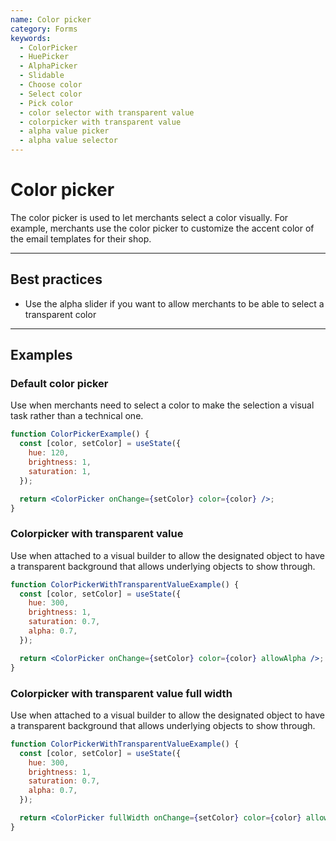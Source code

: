 ```yaml
---
name: Color picker
category: Forms
keywords:
  - ColorPicker
  - HuePicker
  - AlphaPicker
  - Slidable
  - Choose color
  - Select color
  - Pick color
  - color selector with transparent value
  - colorpicker with transparent value
  - alpha value picker
  - alpha value selector
---
```


# Color picker

The color picker is used to let merchants select a color visually. For example, merchants use the color picker to customize the accent color of the email templates for their shop.

---

## Best practices

- Use the alpha slider if you want to allow merchants to be able to select a transparent color

---

## Examples

### Default color picker

Use when merchants need to select a color to make the selection a visual task rather than a technical one.

```jsx
function ColorPickerExample() {
  const [color, setColor] = useState({
    hue: 120,
    brightness: 1,
    saturation: 1,
  });

  return <ColorPicker onChange={setColor} color={color} />;
}
```

### Colorpicker with transparent value

Use when attached to a visual builder to allow the designated object to have a
transparent background that allows underlying objects to show through.

```jsx
function ColorPickerWithTransparentValueExample() {
  const [color, setColor] = useState({
    hue: 300,
    brightness: 1,
    saturation: 0.7,
    alpha: 0.7,
  });

  return <ColorPicker onChange={setColor} color={color} allowAlpha />;
}
```

### Colorpicker with transparent value full width

Use when attached to a visual builder to allow the designated object to have a
transparent background that allows underlying objects to show through.

```jsx
function ColorPickerWithTransparentValueExample() {
  const [color, setColor] = useState({
    hue: 300,
    brightness: 1,
    saturation: 0.7,
    alpha: 0.7,
  });

  return <ColorPicker fullWidth onChange={setColor} color={color} allowAlpha />;
}
```
